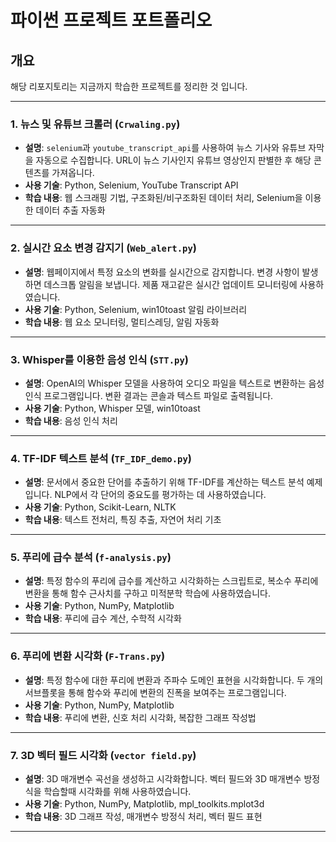 # 파이썬 프로젝트 포트폴리오

## 개요
해당 리포지토리는 지금까지 학습한 프로젝트를 정리한 것 입니다.

---

### 1. 뉴스 및 유튜브 크롤러 (`Crwaling.py`)
- **설명**: `selenium`과 `youtube_transcript_api`를 사용하여 뉴스 기사와 유튜브 자막을 자동으로 수집합니다. URL이 뉴스 기사인지 유튜브 영상인지 판별한 후 해당 콘텐츠를 가져옵니다.
- **사용 기술**: Python, Selenium, YouTube Transcript API
- **학습 내용**: 웹 스크래핑 기법, 구조화된/비구조화된 데이터 처리, Selenium을 이용한 데이터 추출 자동화

---

### 2. 실시간 요소 변경 감지기 (`Web_alert.py`)
- **설명**: 웹페이지에서 특정 요소의 변화를 실시간으로 감지합니다. 변경 사항이 발생하면 데스크톱 알림을 보냅니다. 제품 재고같은 실시간 업데이트 모니터링에 사용하였습니다.
- **사용 기술**: Python, Selenium, win10toast 알림 라이브러리
- **학습 내용**: 웹 요소 모니터링, 멀티스레딩, 알림 자동화

---

### 3. Whisper를 이용한 음성 인식 (`STT.py`)
- **설명**: OpenAI의 Whisper 모델을 사용하여 오디오 파일을 텍스트로 변환하는 음성 인식 프로그램입니다. 변환 결과는 콘솔과 텍스트 파일로 출력됩니다.
- **사용 기술**: Python, Whisper 모델, win10toast
- **학습 내용**: 음성 인식 처리

---

### 4. TF-IDF 텍스트 분석 (`TF_IDF_demo.py`)
- **설명**: 문서에서 중요한 단어를 추출하기 위해 TF-IDF를 계산하는 텍스트 분석 예제입니다. NLP에서 각 단어의 중요도를 평가하는 데 사용하였습니다.
- **사용 기술**: Python, Scikit-Learn, NLTK
- **학습 내용**: 텍스트 전처리, 특징 추출, 자연어 처리 기초

---

### 5. 푸리에 급수 분석 (`f-analysis.py`)
- **설명**: 특정 함수의 푸리에 급수를 계산하고 시각화하는 스크립트로, 복소수 푸리에 변환을 통해 함수 근사치를 구하고 미적분학 학습에 사용하였습니다.
- **사용 기술**: Python, NumPy, Matplotlib
- **학습 내용**: 푸리에 급수 계산, 수학적 시각화

---

### 6. 푸리에 변환 시각화 (`F-Trans.py`)
- **설명**: 특정 함수에 대한 푸리에 변환과 주파수 도메인 표현을 시각화합니다. 두 개의 서브플롯을 통해 함수와 푸리에 변환의 진폭을 보여주는 프로그램입니다.
- **사용 기술**: Python, NumPy, Matplotlib
- **학습 내용**: 푸리에 변환, 신호 처리 시각화, 복잡한 그래프 작성법

---

### 7. 3D 벡터 필드 시각화 (`vector field.py`)
- **설명**: 3D 매개변수 곡선을 생성하고 시각화합니다. 벡터 필드와 3D 매개변수 방정식을 학습할때 시각화를 위해 사용하였습니다.
- **사용 기술**: Python, NumPy, Matplotlib, mpl_toolkits.mplot3d
- **학습 내용**: 3D 그래프 작성, 매개변수 방정식 처리, 벡터 필드 표현

---

